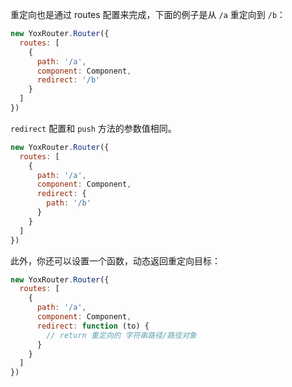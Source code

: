 重定向也是通过 routes 配置来完成，下面的例子是从 `/a` 重定向到 `/b`：

```js
new YoxRouter.Router({
  routes: [
    {
      path: '/a',
      component: Component,
      redirect: '/b'
    }
  ]
})
```

`redirect` 配置和 `push` 方法的参数值相同。

```js
new YoxRouter.Router({
  routes: [
    {
      path: '/a',
      component: Component,
      redirect: {
        path: '/b'
      }
    }
  ]
})
```

此外，你还可以设置一个函数，动态返回重定向目标：

```js
new YoxRouter.Router({
  routes: [
    {
      path: '/a',
      component: Component,
      redirect: function (to) {
        // return 重定向的 字符串路径/路径对象
      }
    }
  ]
})
```
